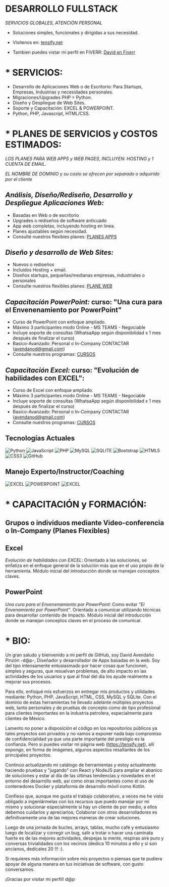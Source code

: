 # DESARROLLO FULLSTACK
*SERVICIOS GLOBALES, ATENCIÓN PERSONAL*
- Soluciones simples, funcionales y dirigidas a sus necesidad.
- Visítenos en: [tensify.net](https://tensify.net/)

- Tambien puedes vistar mi perfil en FIVERR: [David en Fiverr](https://es.fiverr.com/avendanod)
 
#  * SERVICIOS:
 - Desarrollo de Aplicaciones Web o de Escritorio: Para Startups, Empresas, Industrias y necesidades personales.
 - Migraciones/Upgrades PHP > Python.
 - Diseño y Despliegue de Web Sites.
 - Soporte y Capacitación: EXCEL & POWERPOINT.
 - Python, PHP, Javascript, HTML/CSS.

#  * PLANES DE SERVICIOS y COSTOS ESTIMADOS:
 *_LOS PLANES PARA WEB APPS y WEB PAGES, INCLUYEN: HOSTING y 1 CUENTA DE EMAIL._*
 
 *_EL NOMBRE DE DOMINIO y su costo se ofrecen por separado o adquirido por el cliente_*
   
 ## *Análisis, Diseño/Rediseño, Desarrollo y Despliegue Aplicaciones Web:*
  - Basadas en Web o de escritorio
  - Upgrades o rediseños de software anticuado
  - App web completas, incluyendo hosting en linea.
  - Planes ajustables según necesidad.
  - Consulte nuestros flexibles planes: [PLANES APPS](https://tensify.net/services?code=SER0001&name=Aplicaciones&icon=fas+fa-laptop)
    
 ## *Diseño y desarrollo de Web Sites:*
  - Nuevos o rediseños
  - Incluidos Hosting + email.
  - Diseños startups, pequeñas/medianas empresas, industriales o personales
  - Consulte nuestros flexibles planes: [PLANE WEB](https://tensify.net/services?code=SER0003&name=Websites&icon=fas+fa-drafting-compass)
  
 ## *Capacitación PowerPoint:* curso: "Una cura para el Envenenamiento por PowerPoint"
  - Curso de PowerPoint con enfoque ampliado.
  - Máximo 3 participantes modo Online - MS TEAMS - Negociable
  - Incluye soporte de consultas (WhatsaApp según disponibilidad x 1 mes después de finalizar el curso) 
  - Basico-Avanzado: Personal o In-Company CONTACTAR (avendanod@gmail.com)
  - Consulte nuestros programas: [CURSOS](https://tensify.net/services?code=SER0004&name=Capacitación&icon=fas+fa-chalkboard-teacher)
   
 ## *Capacitación Excel:* curso: "Evolución de habilidades con EXCEL":
  - Curso de Excel con enfoque ampliado.
  - Máximo 3 participantes modo Online - MS TEAMS - Negociable
  - Incluye soporte de consultas (WhatsaApp según disponibilidad x 1 mes después de finalizar el curso) 
  - Basico-Avanzado: Personal o In-Company CONTACTAR (avendanod@gmail.com)
  - Consulte nuestros programas: [CURSOS](https://tensify.net/services?code=SER0004&name=Capacitación&icon=fas+fa-chalkboard-teacher)
    
## Tecnologías Actuales
![Python](https://img.shields.io/badge/Python-14354C?style=for-the-badge&logo=python&logoColor=white)
![JavaScript](https://img.shields.io/badge/JavaScript-F7DF1E?style=for-the-badge&logo=javascript&logoColor=black)
![PHP](https://img.shields.io/badge/PHP-777BB4?style=for-the-badge&logo=php&logoColor=white)
![MySQL](https://img.shields.io/badge/MySQL-00000F?style=for-the-badge&logo=mysql&logoColor=white)
![SQLITE](https://img.shields.io/badge/SQLite-07405E?style=for-the-badge&logo=sqlite&logoColor=white)
![Bootstrap](https://img.shields.io/badge/Bootstrap-563D7C?style=for-the-badge&logo=bootstrap&logoColor=white)
![HTML5](https://img.shields.io/badge/HTML5-E34F26?style=for-the-badge&logo=html5&logoColor=white)
![CSS3](https://img.shields.io/badge/CSS3-1572B6?style=for-the-badge&logo=css3&logoColor=white)
![GitHub](https://img.shields.io/badge/GitHub-100000?style=for-the-badge&logo=github&logoColor=white)

## Manejo Experto/Instructor/Coaching
![EXCEL](https://img.shields.io/badge/Microsoft_Excel-217346?style=for-the-badge&logo=microsoft-excel&logoColor=white)
![POWERPOINT](https://img.shields.io/badge/Microsoft_PowerPoint-B7472A?style=for-the-badge&logo=microsoft-powerpoint&logoColor=white)
![EXCEL](https://img.shields.io/badge/Microsoft_Office-D83B01?style=for-the-badge&logo=microsoft-office&logoColor=white)

# * CAPACITACIÓN y FORMACIÓN:
##  Grupos o individuos mediante Video-conferencia o In-Company (Planes Flexibles)

## Excel 
*Evolución de habilidades con EXCEL*:
Orientado a las soluciones, se enfatiza en el enfoque general de la solución más que en el uso propio de la herramienta. Módulo inicial del introducción donde se manejan conceptos claves.

## PowerPoint
*Una cura para el Envenenamiento por PowerPoint*:
Como evitar _"El Envenamiento por PowerPoint"_. Orientado a comunicar utilizando técnicas para desarrollar contenido de impacto. Módulo inicial del introducción donde se manejan conceptos claves en el proceso de comunicar.

# * BIO:
Un gran saludo y bienvenido a mi perfil de GitHub, soy David Avendaño Pinzón -d@p-, Diseñador y desarrollador de Apps basadas en la web. Soy del tipo intensamente entusiasmado por hacer cosas que funcionen, simples y seguras, que resuelvan problemas, de alto impacto en las actividades de los usuarios y que al final del día los ayude realmente a mejorar sus procesos. 

Para ello, enfoqué mis esfuerzos en entregar mis productos y utilidades mediante: Python, PHP, JavaScript, HTML, CSS, MySQL y SQLite. Con el dominio de estas herramientas he llevado adelante múltiples proyectos web, tanto personales y de pruebas de concepto como de tipo profesional para clientes importantes en la industria petrolera, especialmente para clientes de México.

Lamento no poner a disposición el código en los repositorios públicos ya tales proyectos son privados y no vamos a exponer nada bajo compromiso de confidencialidad ya que una parte importante del prestigio es la confianza.
Pero si puedes visitar mi página web (https://tensify.net), allí expongo, en forma de imágenes, algunos aspectos resaltantes de los principales proyectos.

Continúo actualizando mi catálogo de herramientas y estoy actualmente haciendo pruebas y "jugando" con React y NodeJS para ampliar el abanico de soluciones y estar al día de las últimas tendencias y novedades en el entorno del desarrollo web, así como otras importantes como el uso de contenedores Docker y plataforma de desarrollo móvil como Kotlin.

Confieso que, aunque me gusta el trabajo colaborativo, a veces me he visto obligado a ingeniármelas con los recursos que puedo manejar por mi mismo y solucionar especialmente si hay un cliente de por medio, a ellos debemos cuidarlos y apreciarlos; Colaborar con otros desarrolladores es definitivamente una de las mejores maneras de crear soluciones.

Luego de una jornada de bucles, arrays, tablas, mucho café y entusiasmo luego de localizar y corregir un bug, salir a trotar o hacer una caminata fuerte es de las mejores actividades, despejas la mente, respiras aire puro y conversas trivialidades con los vecinos (dedica 10 minutos a ello y si son ancianos, dedícales 20 !!! :).

Si requieres más información sobre mis proyectos o piensas que te pudiera apoyar de alguna manera en tus iniciativas de software, con gusto conversamos.

¡Gracias por visitar mi perfil!
d@p
